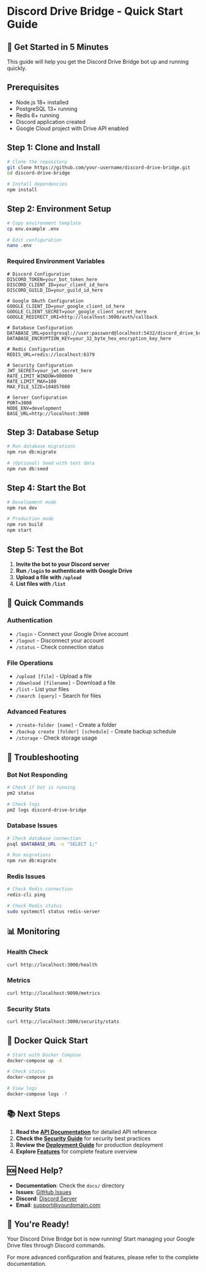 # Discord Drive Bridge - Quick Start Guide

## 🚀 Get Started in 5 Minutes

This guide will help you get the Discord Drive Bridge bot up and running quickly.

## Prerequisites

- Node.js 18+ installed
- PostgreSQL 13+ running
- Redis 6+ running
- Discord application created
- Google Cloud project with Drive API enabled

## Step 1: Clone and Install

```bash
# Clone the repository
git clone https://github.com/your-username/discord-drive-bridge.git
cd discord-drive-bridge

# Install dependencies
npm install
```

## Step 2: Environment Setup

```bash
# Copy environment template
cp env.example .env

# Edit configuration
nano .env
```

### Required Environment Variables

```env
# Discord Configuration
DISCORD_TOKEN=your_bot_token_here
DISCORD_CLIENT_ID=your_client_id_here
DISCORD_GUILD_ID=your_guild_id_here

# Google OAuth Configuration
GOOGLE_CLIENT_ID=your_google_client_id_here
GOOGLE_CLIENT_SECRET=your_google_client_secret_here
GOOGLE_REDIRECT_URI=http://localhost:3000/auth/callback

# Database Configuration
DATABASE_URL=postgresql://user:password@localhost:5432/discord_drive_bridge
DATABASE_ENCRYPTION_KEY=your_32_byte_hex_encryption_key_here

# Redis Configuration
REDIS_URL=redis://localhost:6379

# Security Configuration
JWT_SECRET=your_jwt_secret_here
RATE_LIMIT_WINDOW=900000
RATE_LIMIT_MAX=100
MAX_FILE_SIZE=104857600

# Server Configuration
PORT=3000
NODE_ENV=development
BASE_URL=http://localhost:3000
```

## Step 3: Database Setup

```bash
# Run database migrations
npm run db:migrate

# (Optional) Seed with test data
npm run db:seed
```

## Step 4: Start the Bot

```bash
# Development mode
npm run dev

# Production mode
npm run build
npm start
```

## Step 5: Test the Bot

1. **Invite the bot to your Discord server**
2. **Run `/login` to authenticate with Google Drive**
3. **Upload a file with `/upload`**
4. **List files with `/list`**

## 🎯 Quick Commands

### Authentication
- `/login` - Connect your Google Drive account
- `/logout` - Disconnect your account
- `/status` - Check connection status

### File Operations
- `/upload [file]` - Upload a file
- `/download [filename]` - Download a file
- `/list` - List your files
- `/search [query]` - Search for files

### Advanced Features
- `/create-folder [name]` - Create a folder
- `/backup create [folder] [schedule]` - Create backup schedule
- `/storage` - Check storage usage

## 🔧 Troubleshooting

### Bot Not Responding
```bash
# Check if bot is running
pm2 status

# Check logs
pm2 logs discord-drive-bridge
```

### Database Issues
```bash
# Check database connection
psql $DATABASE_URL -c "SELECT 1;"

# Run migrations
npm run db:migrate
```

### Redis Issues
```bash
# Check Redis connection
redis-cli ping

# Check Redis status
sudo systemctl status redis-server
```

## 📊 Monitoring

### Health Check
```bash
curl http://localhost:3000/health
```

### Metrics
```bash
curl http://localhost:9090/metrics
```

### Security Stats
```bash
curl http://localhost:3000/security/stats
```

## 🐳 Docker Quick Start

```bash
# Start with Docker Compose
docker-compose up -d

# Check status
docker-compose ps

# View logs
docker-compose logs -f
```

## 📚 Next Steps

1. **Read the [API Documentation](API.md)** for detailed API reference
2. **Check the [Security Guide](SECURITY.md)** for security best practices
3. **Review the [Deployment Guide](DEPLOYMENT.md)** for production deployment
4. **Explore [Features](FEATURES.md)** for complete feature overview

## 🆘 Need Help?

- **Documentation**: Check the `docs/` directory
- **Issues**: [GitHub Issues](https://github.com/your-username/discord-drive-bridge/issues)
- **Discord**: [Discord Server](https://discord.gg/your-server)
- **Email**: support@yourdomain.com

## 🎉 You're Ready!

Your Discord Drive Bridge bot is now running! Start managing your Google Drive files through Discord commands.

For more advanced configuration and features, please refer to the complete documentation.
